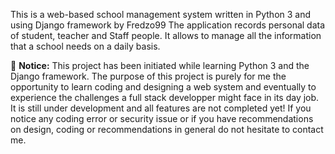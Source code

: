 This is a web-based school management system written in Python 3 and using Django framework by Fredzo99
The application records personal data of student, teacher and Staff people. It allows to manage all the information that a school needs on a daily basis. 

:loudspeaker:
**Notice:** This project has been initiated while learning Python 3 and the Django framework. The purpose of this project is purely for me the opportunity to learn coding and designing a web system and eventually to experience the challenges a full stack developper might face in its day job. It is still under development and all features are not completed yet! If you notice any coding error or security issue or if you have recommendations on design, coding or recommendations in general do not hesitate to contact me. 
